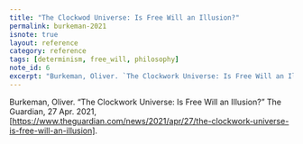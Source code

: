 ```yaml
---
title: "The Clockwod Universe: Is Free Will an Illusion?"
permalink: burkeman-2021
isnote: true
layout: reference
category: reference
tags: [determinism, free_will, philosophy]
note_id: 6
excerpt: "Burkeman, Oliver. `The Clockwork Universe: Is Free Will an Illusion?` The Guardian, 27 Apr. 2021, [https://www.theguardian.com/news/2021/apr/27/the-clockwork-universe-is-free-will-an-illusion]."
---
```


Burkeman, Oliver. “The Clockwork Universe: Is Free Will an Illusion?” The Guardian, 27 Apr. 2021, [https://www.theguardian.com/news/2021/apr/27/the-clockwork-universe-is-free-will-an-illusion].
